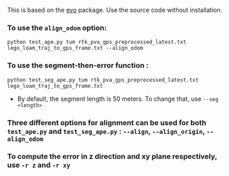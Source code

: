 This is based on the [evo](https://github.com/MichaelGrupp/evo) package. Use the source code without installation.

### To use the `align_odom` option:
  
  ```
  python test_ape.py tum rtk_pva_gps_preprocessed_latest.txt lego_loam_traj_to_gps_frame.txt --align_odom
  ```
### To use the segment-then-error function :
  
  ```
  python test_seg_ape.py tum rtk_pva_gps_preprocessed_latest.txt lego_loam_traj_to_gps_frame.txt
  ```

- By default, the segment length is 50 meters. To change that, use `--seg <length>`
### Three different options for alignment can be used for both `test_ape.py` and `test_seg_ape.py` : `--align`, `--align_origin`, `--align_odom`

### To compute the error in z direction and xy plane respectively, use `-r z` and `-r xy` 
  

